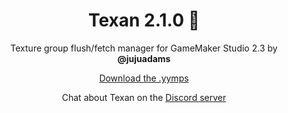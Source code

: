 <h1 align="center">Texan 2.1.0 🤠</h1>

<p align="center">Texture group flush/fetch manager for GameMaker Studio 2.3 by <b>@jujuadams</b></p>

<p align="center"><a href="https://github.com/JujuAdams/Texan/releases/">Download the .yymps</a></p>
<p align="center">Chat about Texan on the <a href="https://discord.gg/8krYCqr">Discord server</a></p>

&nbsp;

&nbsp;

